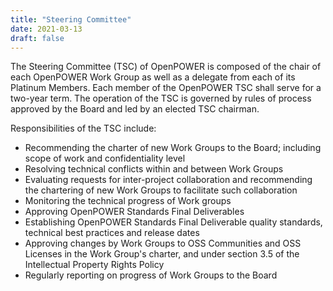 ```yaml
---
title: "Steering Committee"
date: 2021-03-13
draft: false
---
```


The Steering Committee (TSC) of OpenPOWER is composed of the chair of each OpenPOWER Work Group as well as a delegate from each of its Platinum Members.
Each member of the OpenPOWER TSC shall serve for a two-year term.
The operation of the TSC is governed by rules of process approved by the Board and led by an elected TSC chairman.

Responsibilities of the TSC include:

- Recommending the charter of new Work Groups to the Board; including scope of work and confidentiality level
- Resolving technical conflicts within and between Work Groups
- Evaluating requests for inter-project collaboration and recommending the chartering of new Work Groups to facilitate such collaboration
- Monitoring the technical progress of Work groups
- Approving OpenPOWER Standards Final Deliverables
- Establishing OpenPOWER Standards Final Deliverable quality standards, technical best practices and release dates
- Approving changes by Work Groups to OSS Communities and OSS Licenses in the Work Group's charter,
  and under section 3.5 of the Intellectual Property Rights Policy
- Regularly reporting on progress of Work Groups to the Board

